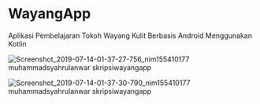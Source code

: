 # WayangApp
Aplikasi Pembelajaran Tokoh Wayang Kulit Berbasis Android Menggunakan Kotlin

![Screenshot_2019-07-14-01-37-27-756_nim155410177 muhammadsyahrulanwar skripsiwayangapp](https://user-images.githubusercontent.com/34033084/64491679-82ec6000-d295-11e9-97b1-2ec678430af1.png)

![Screenshot_2019-07-14-01-37-30-790_nim155410177 muhammadsyahrulanwar skripsiwayangapp](https://user-images.githubusercontent.com/34033084/64491680-8384f680-d295-11e9-9835-fdc8f31815b3.png)
